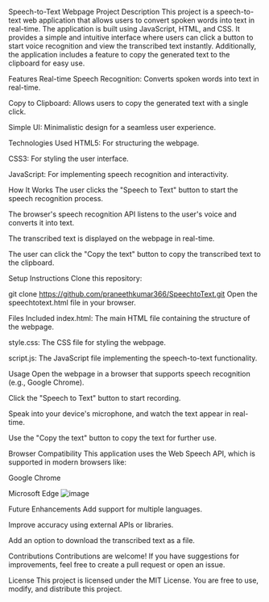 Speech-to-Text Webpage
Project Description
This project is a speech-to-text web application that allows users to convert spoken words into text in real-time. The application is built using JavaScript, HTML, and CSS. It provides a simple and intuitive interface where users can click a button to start voice recognition and view the transcribed text instantly. Additionally, the application includes a feature to copy the generated text to the clipboard for easy use.

Features
Real-time Speech Recognition: Converts spoken words into text in real-time.

Copy to Clipboard: Allows users to copy the generated text with a single click.

Simple UI: Minimalistic design for a seamless user experience.

Technologies Used
HTML5: For structuring the webpage.

CSS3: For styling the user interface.

JavaScript: For implementing speech recognition and interactivity.

How It Works
The user clicks the "Speech to Text" button to start the speech recognition process.

The browser's speech recognition API listens to the user's voice and converts it into text.

The transcribed text is displayed on the webpage in real-time.

The user can click the "Copy the text" button to copy the transcribed text to the clipboard.

Setup Instructions
Clone this repository:

git clone https://github.com/praneethkumar366/SpeechtoText.git
Open the speechtotext.html file in your browser.

Files Included
index.html: The main HTML file containing the structure of the webpage.

style.css: The CSS file for styling the webpage.

script.js: The JavaScript file implementing the speech-to-text functionality.

Usage
Open the webpage in a browser that supports speech recognition (e.g., Google Chrome).

Click the "Speech to Text" button to start recording.

Speak into your device's microphone, and watch the text appear in real-time.

Use the "Copy the text" button to copy the text for further use.

Browser Compatibility
This application uses the Web Speech API, which is supported in modern browsers like:

Google Chrome

Microsoft Edge
![image](https://github.com/user-attachments/assets/d43874f9-a702-42fe-8798-7852c3d3eeea)




Future Enhancements
Add support for multiple languages.

Improve accuracy using external APIs or libraries.

Add an option to download the transcribed text as a file.

Contributions
Contributions are welcome! If you have suggestions for improvements, feel free to create a pull request or open an issue.

License
This project is licensed under the MIT License. You are free to use, modify, and distribute this project.
